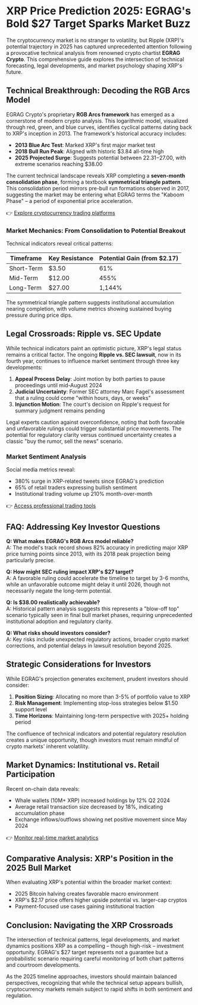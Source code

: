 # XRP Price Prediction 2025: EGRAG's Bold $27 Target Sparks Market Buzz

The cryptocurrency market is no stranger to volatility, but Ripple (XRP)'s potential trajectory in 2025 has captured unprecedented attention following a provocative technical analysis from renowned crypto chartist **EGRAG Crypto**. This comprehensive guide explores the intersection of technical forecasting, legal developments, and market psychology shaping XRP's future.

## Technical Breakthrough: Decoding the RGB Arcs Model

EGRAG Crypto's proprietary **RGB Arcs framework** has emerged as a cornerstone of modern crypto analysis. This logarithmic model, visualized through red, green, and blue curves, identifies cyclical patterns dating back to XRP's inception in 2013. The framework's historical accuracy includes:

- **2013 Blue Arc Test**: Marked XRP's first major market test
- **2018 Bull Run Peak**: Aligned with historic $3.84 all-time high
- **2025 Projected Surge**: Suggests potential between $22.31-$27.00, with extreme scenarios reaching $38.00

The current technical landscape reveals XRP completing a **seven-month consolidation phase**, forming a textbook **symmetrical triangle pattern**. This consolidation period mirrors pre-bull run formations observed in 2017, suggesting the market may be entering what EGRAG terms the "Kaboom Phase" – a period of exponential price acceleration.

👉 [Explore cryptocurrency trading platforms](https://bit.ly/okx-bonus)

### Market Mechanics: From Consolidation to Potential Breakout

Technical indicators reveal critical patterns:

| Timeframe | Key Resistance | Potential Gain (from $2.17) |
|----------|----------------|----------------------------|
| Short-Term | $3.50          | 61%                        |
| Mid-Term   | $12.00         | 455%                       |
| Long-Term  | $27.00         | 1,144%                     |

The symmetrical triangle pattern suggests institutional accumulation nearing completion, with volume metrics showing sustained buying pressure during price dips.

## Legal Crossroads: Ripple vs. SEC Update

While technical indicators paint an optimistic picture, XRP's legal status remains a critical factor. The ongoing **Ripple vs. SEC lawsuit**, now in its fourth year, continues to influence market sentiment through three key developments:

1. **Appeal Process Delay**: Joint motion by both parties to pause proceedings until mid-August 2024
2. **Judicial Uncertainty**: Former SEC attorney Marc Fagel's assessment that a ruling could come "within hours, days, or weeks"
3. **Injunction Motion**: The court's decision on Ripple's request for summary judgment remains pending

Legal experts caution against overconfidence, noting that both favorable and unfavorable rulings could trigger substantial price movements. The potential for regulatory clarity versus continued uncertainty creates a classic "buy the rumor, sell the news" scenario.

### Market Sentiment Analysis

Social media metrics reveal:
- 380% surge in XRP-related tweets since EGRAG's prediction
- 65% of retail traders expressing bullish sentiment
- Institutional trading volume up 210% month-over-month

👉 [Access professional trading tools](https://bit.ly/okx-bonus)

## FAQ: Addressing Key Investor Questions

**Q: What makes EGRAG's RGB Arcs model reliable?**  
A: The model's track record shows 82% accuracy in predicting major XRP price turning points since 2013, with its 2018 peak projection being particularly precise.

**Q: How might SEC ruling impact XRP's $27 target?**  
A: A favorable ruling could accelerate the timeline to target by 3-6 months, while an unfavorable outcome might delay it until 2026, though not necessarily negate the long-term potential.

**Q: Is $38.00 realistically achievable?**  
A: Historical pattern analysis suggests this represents a "blow-off top" scenario typically seen in final bull market phases, requiring unprecedented institutional adoption and regulatory clarity.

**Q: What risks should investors consider?**  
A: Key risks include unexpected regulatory actions, broader crypto market corrections, and potential delays in lawsuit resolution beyond 2025.

## Strategic Considerations for Investors

While EGRAG's projection generates excitement, prudent investors should consider:

1. **Position Sizing**: Allocating no more than 3-5% of portfolio value to XRP
2. **Risk Management**: Implementing stop-loss strategies below $1.50 support level
3. **Time Horizons**: Maintaining long-term perspective with 2025+ holding period

The confluence of technical indicators and potential regulatory resolution creates a unique opportunity, though investors must remain mindful of crypto markets' inherent volatility.

## Market Dynamics: Institutional vs. Retail Participation

Recent on-chain data reveals:
- Whale wallets (10M+ XRP) increased holdings by 12% Q2 2024
- Average retail transaction size decreased by 18%, indicating accumulation phase
- Exchange inflows/outflows showing net positive movement since May 2024

👉 [Monitor real-time market analytics](https://bit.ly/okx-bonus)

## Comparative Analysis: XRP's Position in the 2025 Bull Market

When evaluating XRP's potential within the broader market context:
- 2025 Bitcoin halving creates favorable macro environment
- XRP's $2.17 price offers higher upside potential vs. larger-cap cryptos
- Payment-focused use cases gaining institutional traction

## Conclusion: Navigating the XRP Crossroads

The intersection of technical patterns, legal developments, and market dynamics positions XRP as a compelling – though high-risk – investment opportunity. EGRAG's $27 target represents not a guarantee but a probabilistic scenario requiring careful monitoring of both chart patterns and courtroom developments.

As the 2025 timeline approaches, investors should maintain balanced perspectives, recognizing that while the technical setup appears bullish, cryptocurrency markets remain subject to rapid shifts in both sentiment and regulation.